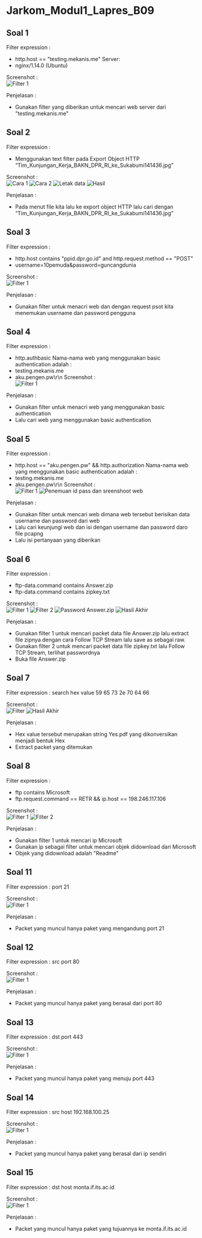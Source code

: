 # Jarkom_Modul1_Lapres_B09
## Soal 1
Filter expression :
- http.host == "testing.mekanis.me"
Server: 
- nginx/1.14.0 (Ubuntu)

Screenshot :  
![Filter 1](Screenshot/gambar1.1.png)

Penjelasan :
- Gunakan filter yang diberikan untuk mencari web server dari "testing.mekanis.me"

## Soal 2
Filter expression :
- Menggunakan text filter pada Export Object HTTP 
“Tim_Kunjungan_Kerja_BAKN_DPR_RI_ke_Sukabumi141436.jpg”

Screenshot :  
![Cara 1](Screenshot/gambar2.1.png)
![Cara 2](Screenshot/gambar2.2.png)
![Letak data](Screenshot/gambar2.3.png)
![Hasil](Screenshot/gambar2.4.png)

Penjelasan :
- Pada menut file kita lalu ke export object HTTP lalu cari dengan “Tim_Kunjungan_Kerja_BAKN_DPR_RI_ke_Sukabumi141436.jpg”

## Soal 3
Filter expression :
- http.host contains "ppid.dpr.go.id" and  http.request.method == "POST"
- username=10pemuda&password=guncangdunia

Screenshot :  
![Filter 1](Screenshot/gambar3.1.png)

Penjelasan :
- Gunakan filter untuk menacri web dan dengan request psot kita menemukan  username dan password pengguna

## Soal 4
Filter expression :
- http.authbasic
Nama-nama web yang menggunakan basic authentication adalah :
- testing.mekanis.me
- aku.pengen.pw\r\n
Screenshot :  
![Filter 1](Screenshot/gambar4.1.png)

Penjelasan :
- Gunakan filter untuk menacri web yang menggunakan basic authentication
- Lalu cari web yang menggunakan basic authentication

## Soal 5
Filter expression :
- http.host == "aku.pengen.pw" && http.authorization
Nama-nama web yang menggunakan basic authentication adalah :
- testing.mekanis.me
- aku.pengen.pw\r\n
Screenshot :  
![Filter 1](Screenshot/gambar5.1.png)
![Penemuan id pass dan sreenshoot web](Screenshot/gambar5.2.png)

Penjelasan :
- Gunakan filter untuk mencari web dimana web tersebut berisikan data username dan password dari web 
- Lalu cari keunjungi web dan isi dengan username dan password daro file pcapng
- Lalu isi pertanyaan yang diberikan

## Soal 6
Filter expression :
- ftp-data.command contains Answer.zip
- ftp-data.command contains zipkey.txt

Screenshot :  
![Filter 1](Screenshot/gambar6.1.png)
![Filter 2](Screenshot/gambar6.2.png)
![Password Answer.zip](Screenshot/gambar6.3.png)
![Hasil Akhir](Screenshot/gambar6.4.png)

Penjelasan :
- Gunakan filter 1 untuk mencari packet data file Answer.zip lalu extract file zipnya dengan cara Follow TCP Stream lalu save as sebagai raw.
- Gunakan filter 2 untuk mencari packet data file zipkey.txt lalu Follow TCP Stream, terlihat passwordnya
- Buka file Answer.zip  

## Soal 7
Filter expression : search hex value 59 65 73 2e 70 64 66

Screenshot :  
![Filter](Screenshot/gambar7.1.png)
![Hasil Akhir](Screenshot/gambar7.2.png)

Penjelasan :  
- Hex value tersebut merupakan string Yes.pdf yang dikonversikan menjadi bentuk Hex
- Extract packet yang ditemukan

## Soal 8
Filter expression :
- ftp contains Microsoft
- ftp.request.command == RETR && ip.host == 198.246.117.106

Screenshot :  
![Filter 1](Screenshot/gambar8.1.png)
![Filter 2](Screenshot/gambar8.2.png)

Penjelasan :
- Gunakan filter 1 untuk mencari ip Microsoft
- Gunakan ip sebagai filter untuk mencari objek didownload dari Microsoft
- Objek yang didownload adalah "Readme"

## Soal 11
Filter expression : port 21

Screenshot :  
![Filter 1](Screenshot/gambar11.1.png)

Penjelasan :
- Packet yang muncul hanya paket yang mengandung port 21

## Soal 12
Filter expression : src port 80

Screenshot :  
![Filter 1](Screenshot/gambar12.1.png)

Penjelasan :
- Packet yang muncul hanya paket yang berasal dari port 80

## Soal 13
Filter expression : dst port 443

Screenshot :  
![Filter 1](Screenshot/gambar13.1.png)

Penjelasan :  
- Packet yang muncul hanya paket yang menuju port 443

## Soal 14
Filter expression : src host 192.168.100.25

Screenshot :  
![Filter 1](Screenshot/gambar14.1.png)

Penjelasan :  
- Packet yang muncul hanya paket yang berasal dari ip sendiri

## Soal 15
Filter expression : dst host monta.if.its.ac.id

Screenshot :  
![Filter 1](Screenshot/gambar15.1.png)

Penjelasan :  
- Packet yang muncul hanya paket yang tujuannya ke monta.if.its.ac.id

